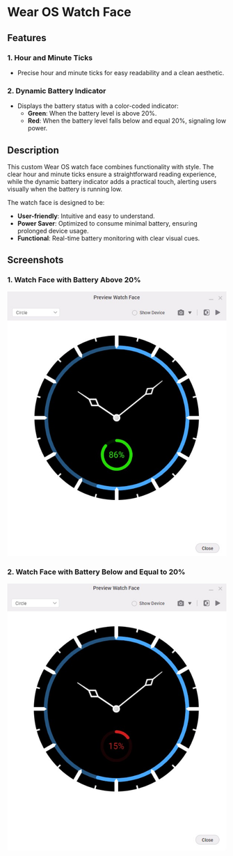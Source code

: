 # Wear OS Watch Face

## Features

### 1. **Hour and Minute Ticks**
- Precise hour and minute ticks for easy readability and a clean aesthetic.

### 2. **Dynamic Battery Indicator**
- Displays the battery status with a color-coded indicator:
  - **Green**: When the battery level is above 20%.
  - **Red**: When the battery level falls below and equal 20%, signaling low power.

## Description
This custom Wear OS watch face combines functionality with style. The clear hour and minute ticks ensure a straightforward reading experience, while the dynamic battery indicator adds a practical touch, alerting users visually when the battery is running low.

The watch face is designed to be:
- **User-friendly**: Intuitive and easy to understand.
- **Power Saver**: Optimized to consume minimal battery, ensuring prolonged device usage.
- **Functional**: Real-time battery monitoring with clear visual cues.

## Screenshots

### 1. Watch Face with Battery Above 20%
![Watch Face - Green Battery](images/picture1.jpg)

### 2. Watch Face with Battery Below and Equal to 20%
![Watch Face - Red Battery](images/picture2.jpg)


